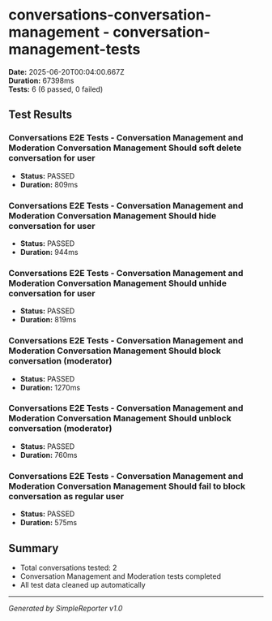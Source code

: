 # conversations-conversation-management - conversation-management-tests

**Date:** 2025-06-20T00:04:00.667Z  
**Duration:** 67398ms  
**Tests:** 6 (6 passed, 0 failed)

## Test Results


### Conversations E2E Tests - Conversation Management and Moderation Conversation Management Should soft delete conversation for user
- **Status:** PASSED
- **Duration:** 809ms



### Conversations E2E Tests - Conversation Management and Moderation Conversation Management Should hide conversation for user
- **Status:** PASSED
- **Duration:** 944ms



### Conversations E2E Tests - Conversation Management and Moderation Conversation Management Should unhide conversation for user
- **Status:** PASSED
- **Duration:** 819ms



### Conversations E2E Tests - Conversation Management and Moderation Conversation Management Should block conversation (moderator)
- **Status:** PASSED
- **Duration:** 1270ms



### Conversations E2E Tests - Conversation Management and Moderation Conversation Management Should unblock conversation (moderator)
- **Status:** PASSED
- **Duration:** 760ms



### Conversations E2E Tests - Conversation Management and Moderation Conversation Management Should fail to block conversation as regular user
- **Status:** PASSED
- **Duration:** 575ms



## Summary

- Total conversations tested: 2
- Conversation Management and Moderation tests completed
- All test data cleaned up automatically

---
*Generated by SimpleReporter v1.0*
